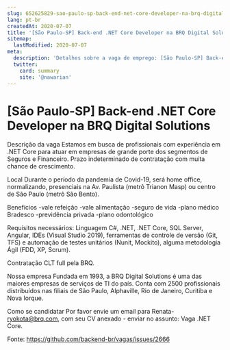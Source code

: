```yaml
---
slug: 652625829-sao-paulo-sp-back-end-net-core-developer-na-brq-digital-solutions
lang: pt-br
createdAt: 2020-07-07
title: '[São Paulo-SP] Back-end .NET Core Developer na BRQ Digital Solutions - Vaga de Emprego'
sitemap:
  lastModified: 2020-07-07
meta:
  description: 'Detalhes sobre a vaga de emprego: [São Paulo-SP] Back-end .NET Core Developer na BRQ Digital Solutions'
  twitter:
    card: summary
    site: '@nawarian'
---
```


# [São Paulo-SP] Back-end .NET Core Developer na BRQ Digital Solutions

Descrição da vaga
Estamos em busca de profissionais com experiência em .NET Core para atuar em empresas de grande porte dos segmentos de Seguros e Financeiro. Prazo indeterminado de contratação com muita chance de crescimento.

Local
Durante o período da pandemia de Covid-19, será home office, normalizando, presenciais na Av. Paulista (metrô Trianon Masp) ou centro de São Paulo (metrô São Bento).

Benefícios
-vale refeição
-vale alimentação
-seguro de vida
-plano médico Bradesco
-previdência privada
-plano odontológico

Requisitos necessários:
Linguagem C#, .NET, .NET Core, SQL Server, Angular,  IDEs (Visual Studio 2019), ferramentas de controle de versão (Git, TFS) e automação de testes unitários (Nunit, Mockito), alguma metodologia Ágil (FDD, XP, Scrum).

Contratação
CLT full pela BRQ.

Nossa empresa
Fundada em 1993, a BRQ Digital Solutions é uma das maiores empresas de serviços de TI do país. Conta com 2500 profissionais distribuídos nas filiais de São Paulo, Alphaville, Rio de Janeiro, Curitiba e Nova Iorque.

Como se candidatar
Por favor envie um email para Renata- ryokota@brq.com, com seu CV anexado - enviar no assunto: Vaga .NET Core.

Fonte: https://github.com/backend-br/vagas/issues/2666